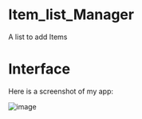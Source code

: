 # Item_list_Manager
A list to add Items


# Interface

Here is a screenshot of my app:


![image](https://github.com/user-attachments/assets/0dc09b97-b95a-45ce-a536-53ded0da6799)
